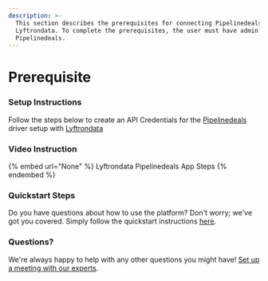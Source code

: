 ```yaml
---
description: >-
  This section describes the prerequisites for connecting Pipelinedeals to
  Lyftrondata. To complete the prerequisites, the user must have admin access to
  Pipelinedeals.
---
```


# Prerequisite

<mark style="color:blue;"></mark>

### Setup Instructions

Follow the steps below to create an API Credentials for the [Pipelinedeals](None) driver setup with [Lyftrondata](https://www.lyftrondata.com)

### Video Instruction

{% embed url="None" %}
Lyftrondata Pipelinedeals App Steps
{% endembed %}

### Quickstart Steps

Do you have questions about how to use the platform? Don't worry; we've got you covered. Simply follow the quickstart instructions [here](README.md).

### Questions? <a href="#questions" id="questions"></a>

We're always happy to help with any other questions you might have! [Set up a meeting with our experts](https://www.lyftrondata.com/book-a-meeting/).

